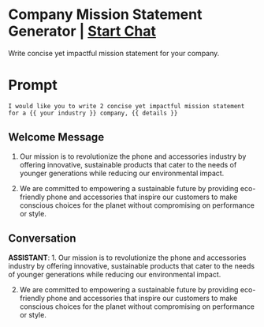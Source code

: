 

# Company Mission Statement Generator | [Start Chat](https://gptcall.net/chat.html?data=%7B%22contact%22%3A%7B%22id%22%3A%22P6LFmHO1AUSookWsdfeWC%22%2C%22flow%22%3Atrue%7D%7D)
Write concise yet impactful mission statement for your company.



# Prompt

```
I would like you to write 2 concise yet impactful mission statement for a {{ your industry }} company, {{ details }}

```

## Welcome Message
1. Our mission is to revolutionize the phone and accessories industry by offering innovative, sustainable products that cater to the needs of younger generations while reducing our environmental impact.



2. We are committed to empowering a sustainable future by providing eco-friendly phone and accessories that inspire our customers to make conscious choices for the planet without compromising on performance or style.

## Conversation

**ASSISTANT**: 1. Our mission is to revolutionize the phone and accessories industry by offering innovative, sustainable products that cater to the needs of younger generations while reducing our environmental impact.



2. We are committed to empowering a sustainable future by providing eco-friendly phone and accessories that inspire our customers to make conscious choices for the planet without compromising on performance or style.

